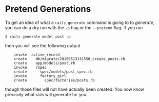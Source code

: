 # Pretend Generations

To get an idea of what a `rails generate` command is going to to
*generate*, you can do a dry run with the `-p` flag or
the `--pretend` flag. If you run

```
$ rails generate model post -p
```

then you will see the following output

```
    invoke  active_record
    create    db/migrate/20150513132556_create_posts.rb
    create    app/models/post.rb
    invoke    rspec
    create      spec/models/post_spec.rb
    invoke      factory_girl
    create        spec/factories/posts.rb
```

though those files will not have actually been created. You now know
precisely what rails will generate for you.
